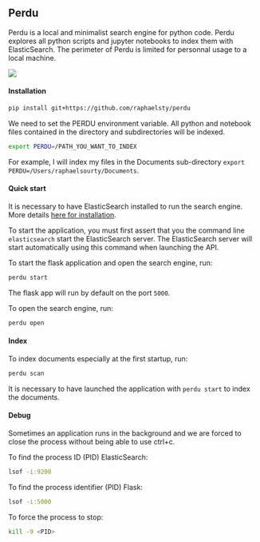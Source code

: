 ## Perdu

Perdu is a local and minimalist search engine for python code. Perdu explores all python scripts and 
jupyter notebooks to index them with ElasticSearch. The perimeter of Perdu is limited for personnal usage 
to a local machine.

![](perdu.gif)

#### Installation

```sh
pip install git+https://github.com/raphaelsty/perdu
```

We need to set the PERDU environment variable. All python and notebook files
contained in the directory and subdirectories will be indexed.

```sh
export PERDU=/PATH_YOU_WANT_TO_INDEX
```

For example, I will index my files in the Documents sub-directory `export PERDU=/Users/raphaelsourty/Documents`.

#### Quick start

It is necessary to have ElasticSearch installed to run the search engine. More details [here for installation](https://www.elastic.co/guide/en/elasticsearch/reference/current/install-elasticsearch.html).

To start the application, you must first assert that you the command line `elasticsearch` start the ElasticSearch server. The ElasticSearch server will start automatically using this command when launching the API.

To start the flask application and open the search engine, run:

```sh
perdu start
```

The flask app will run by default on the port `5000`.

To open the search engine, run:

```sh
perdu open
```

#### Index

To index documents especially at the first startup, run:

```sh
perdu scan
```

It is necessary to have launched the application with `perdu start` to index the documents.

#### Debug
Sometimes an application runs in the background and we are forced to close the process without being able to use ctrl+c.

To find the process ID (PID) ElasticSearch:

```sh
lsof -i:9200
```

To find the process identifier (PID) Flask:

```sh
lsof -i:5000
```

To force the process to stop:

```sh
kill -9 <PID>
```
